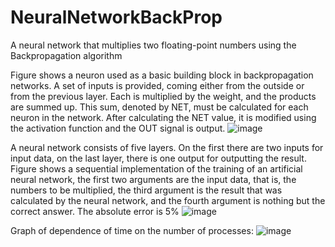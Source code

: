 # NeuralNetworkBackProp
A neural network that multiplies two floating-point numbers using the Backpropagation algorithm

Figure shows a neuron used as a basic building block in backpropagation networks. A set of inputs is provided, coming either from the outside or from the previous layer. Each is multiplied by the weight, and the products are summed up. This sum, denoted by NET, must be calculated for each neuron in the network. After calculating the NET value, it is modified using the activation function and the OUT signal is output.
![image](https://github.com/IrynaEydlina/NeuralNetworkBackProp/assets/24845420/1ba6dad6-f2d0-4cd7-8d30-afc75ef1330d)

A neural network consists of five layers. On the first there are two inputs for input data, on the last layer, there is one output for outputting the result.
Figure shows a sequential implementation of the training of an artificial neural network, the first two arguments are the input data, that is, the numbers to be multiplied, the third argument is the result that was calculated by the neural network, and the fourth argument is nothing but the correct answer. The absolute error is 5%
![image](https://github.com/IrynaEydlina/NeuralNetworkBackProp/assets/24845420/d0562fa4-7f62-4a9a-844f-a8929c6a7a62)

Graph of dependence of time on the number of processes:
![image](https://github.com/IrynaEydlina/NeuralNetworkBackProp/assets/24845420/e57f1f97-6143-41ab-8f6e-f5762e7842c3)

